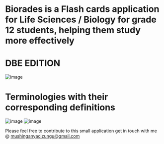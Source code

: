 # Biorades is a Flash cards application for Life Sciences / Biology for grade 12 students, helping them study more effectively
# DBE EDITION
![image](https://github.com/S-ciz/Biorades/assets/95995178/da391d89-690b-42fe-82b4-c54178ba866e)

# Terminologies with their corresponding definitions
![image](https://github.com/S-ciz/Biorades/assets/95995178/b314b7f5-4311-485e-8f05-8a07f78400aa) 
![image](https://github.com/S-ciz/Biorades/assets/95995178/4c923585-04c9-4c58-b0ea-efb6c54aa32e)

Please feel free to contribute to this small application get in touch with me @ mushinganyacizungu@gmail.com

